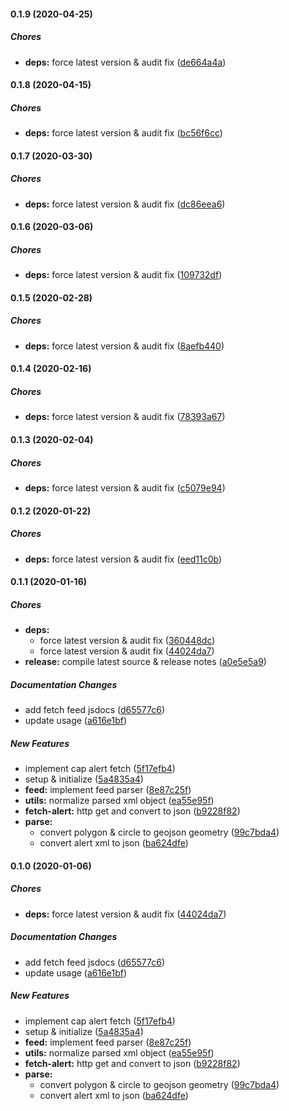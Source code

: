 #### 0.1.9 (2020-04-25)

##### Chores

* **deps:**  force latest version & audit fix ([de664a4a](https://github.com/lykmapipo/cap-consumer/commit/de664a4a881a104028a617146b78f0bfbfaa5355))

#### 0.1.8 (2020-04-15)

##### Chores

* **deps:**  force latest version & audit fix ([bc56f6cc](https://github.com/lykmapipo/cap-consumer/commit/bc56f6cc3217b8440ec1895939fb838b72f5d5db))

#### 0.1.7 (2020-03-30)

##### Chores

* **deps:**  force latest version & audit fix ([dc86eea6](https://github.com/lykmapipo/cap-consumer/commit/dc86eea6a248f09bdc9f0842d4193bc6c4bfce28))

#### 0.1.6 (2020-03-06)

##### Chores

* **deps:**  force latest version & audit fix ([109732df](https://github.com/lykmapipo/cap-consumer/commit/109732df30fc3c06bc7b6fd4a00c1075ebea2b5d))

#### 0.1.5 (2020-02-28)

##### Chores

* **deps:**  force latest version & audit fix ([8aefb440](https://github.com/lykmapipo/cap-consumer/commit/8aefb44079fef54da430b40c29844a45fd6b62af))

#### 0.1.4 (2020-02-16)

##### Chores

* **deps:**  force latest version & audit fix ([78393a67](https://github.com/lykmapipo/cap-consumer/commit/78393a678959f31726a8d2df42fe9b3d052ea229))

#### 0.1.3 (2020-02-04)

##### Chores

* **deps:**  force latest version & audit fix ([c5079e94](https://github.com/lykmapipo/cap-consumer/commit/c5079e9470ceb6c2bbc526a1dcc7a3d01173a980))

#### 0.1.2 (2020-01-22)

##### Chores

* **deps:**  force latest version & audit fix ([eed11c0b](https://github.com/lykmapipo/cap-consumer/commit/eed11c0bb6b98c29789eab5d55112a39db463ede))

#### 0.1.1 (2020-01-16)

##### Chores

* **deps:**
  *  force latest version & audit fix ([360448dc](https://github.com/lykmapipo/cap-consumer/commit/360448dcb4aaddc4f4d8929b3a7bb16bae00489a))
  *  force latest version & audit fix ([44024da7](https://github.com/lykmapipo/cap-consumer/commit/44024da789aeb7649fd32e797fd93820c181f3eb))
* **release:**  compile latest source & release notes ([a0e5e5a9](https://github.com/lykmapipo/cap-consumer/commit/a0e5e5a9931d838fad64a223c74af469afbc54b0))

##### Documentation Changes

*  add fetch feed jsdocs ([d65577c6](https://github.com/lykmapipo/cap-consumer/commit/d65577c625d2242a3d877b82b55f51ac3b23026e))
*  update usage ([a616e1bf](https://github.com/lykmapipo/cap-consumer/commit/a616e1bf446ca5673d7f2030f01af919a6c77269))

##### New Features

*  implement cap alert fetch ([5f17efb4](https://github.com/lykmapipo/cap-consumer/commit/5f17efb47475b82632c8c20cdae500c4174089ec))
*  setup & initialize ([5a4835a4](https://github.com/lykmapipo/cap-consumer/commit/5a4835a455ddb89662063841cae5922ba6da7104))
* **feed:**  implement feed parser ([8e87c25f](https://github.com/lykmapipo/cap-consumer/commit/8e87c25f2c05ce7ae840b3e4078312f941b7400c))
* **utils:**  normalize parsed xml object ([ea55e95f](https://github.com/lykmapipo/cap-consumer/commit/ea55e95f862972c9da169c8079c4bdd64db24a9b))
* **fetch-alert:**  http get and convert to json ([b9228f82](https://github.com/lykmapipo/cap-consumer/commit/b9228f82559816ecdbe74e0f832fc6a224aeb26b))
* **parse:**
  *  convert polygon & circle to geojson geometry ([99c7bda4](https://github.com/lykmapipo/cap-consumer/commit/99c7bda4bf0488e3fcd4c7fab8f32157d3f36e92))
  *  convert alert xml to json ([ba624dfe](https://github.com/lykmapipo/cap-consumer/commit/ba624dfec66035122f6a4709d0dcb3e0714aa206))

#### 0.1.0 (2020-01-06)

##### Chores

* **deps:**  force latest version & audit fix ([44024da7](https://github.com/lykmapipo/cap-consumer/commit/44024da789aeb7649fd32e797fd93820c181f3eb))

##### Documentation Changes

*  add fetch feed jsdocs ([d65577c6](https://github.com/lykmapipo/cap-consumer/commit/d65577c625d2242a3d877b82b55f51ac3b23026e))
*  update usage ([a616e1bf](https://github.com/lykmapipo/cap-consumer/commit/a616e1bf446ca5673d7f2030f01af919a6c77269))

##### New Features

*  implement cap alert fetch ([5f17efb4](https://github.com/lykmapipo/cap-consumer/commit/5f17efb47475b82632c8c20cdae500c4174089ec))
*  setup & initialize ([5a4835a4](https://github.com/lykmapipo/cap-consumer/commit/5a4835a455ddb89662063841cae5922ba6da7104))
* **feed:**  implement feed parser ([8e87c25f](https://github.com/lykmapipo/cap-consumer/commit/8e87c25f2c05ce7ae840b3e4078312f941b7400c))
* **utils:**  normalize parsed xml object ([ea55e95f](https://github.com/lykmapipo/cap-consumer/commit/ea55e95f862972c9da169c8079c4bdd64db24a9b))
* **fetch-alert:**  http get and convert to json ([b9228f82](https://github.com/lykmapipo/cap-consumer/commit/b9228f82559816ecdbe74e0f832fc6a224aeb26b))
* **parse:**
  *  convert polygon & circle to geojson geometry ([99c7bda4](https://github.com/lykmapipo/cap-consumer/commit/99c7bda4bf0488e3fcd4c7fab8f32157d3f36e92))
  *  convert alert xml to json ([ba624dfe](https://github.com/lykmapipo/cap-consumer/commit/ba624dfec66035122f6a4709d0dcb3e0714aa206))

